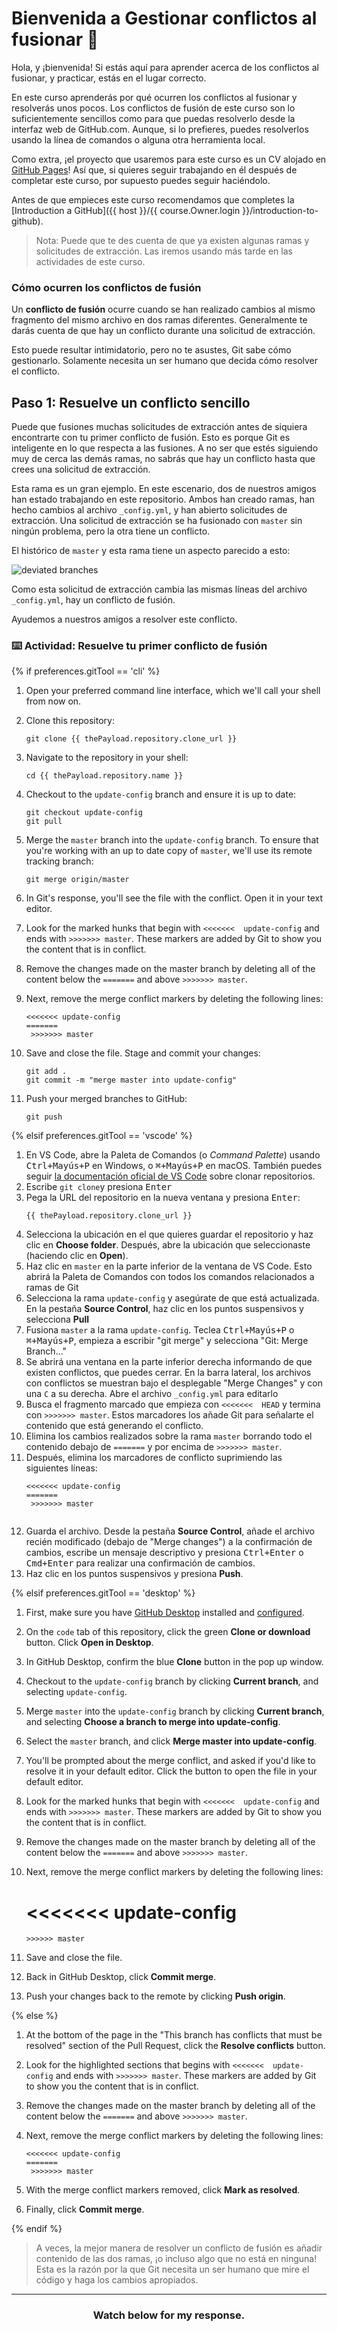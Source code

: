 # Bienvenida a Gestionar conflictos al fusionar :tada:

Hola, y ¡bienvenida! Si estás aquí para aprender acerca de los conflictos al fusionar, y practicar, estás en el lugar correcto.

En este curso aprenderás por qué ocurren los conflictos al fusionar y resolverás unos pocos. Los conflictos de fusión de este curso son lo suficientemente sencillos como para que puedas resolverlo desde la interfaz web de GitHub.com. Aunque, si lo prefieres, puedes resolverlos usando la línea de comandos o alguna otra herramienta local.

Como extra, ¡el proyecto que usaremos para este curso es un CV alojado en [GitHub Pages](https://help.github.com/en/categories/github-pages-basics)! Así que, si quieres seguir trabajando en él después de completar este curso, por supuesto puedes seguir haciéndolo.

Antes de que empieces este curso recomendamos que completes la [Introduction a GitHub]({{ host }}/{{ course.Owner.login }}/introduction-to-github). 

> Nota: Puede que te des cuenta de que ya existen algunas ramas y solicitudes de extracción. Las iremos usando más tarde en las actividades de este curso.

### Cómo ocurren los conflictos de fusión

Un **conflicto de fusión** ocurre cuando se han realizado cambios al mismo fragmento del mismo archivo en dos ramas diferentes. Generalmente te darás cuenta de que hay un conflicto durante una solicitud de extracción.

Esto puede resultar intimidatorio, pero no te asustes, Git sabe cómo gestionarlo. Solamente necesita un ser humano que decida cómo resolver el conflicto.

## Paso 1: Resuelve un conflicto sencillo

Puede que fusiones muchas solicitudes de extracción antes de siquiera encontrarte con tu primer conflicto de fusión. Esto es porque Git es inteligente en lo que respecta a las fusiones. A no ser que estés siguiendo muy de cerca las demás ramas, no sabrás que hay un conflicto hasta que crees una solicitud de extracción.

Esta rama es un gran ejemplo. En este escenario, dos de nuestros amigos han estado trabajando en este repositorio. Ambos han creado ramas, han hecho cambios al archivo `_config.yml`, y han abierto solicitudes de extracción. Una solicitud de extracción se ha fusionado con `master` sin ningún problema, pero la otra tiene un conflicto.

El histórico de `master` y esta rama tiene un aspecto parecido a esto:

![deviated branches](https://user-images.githubusercontent.com/13326548/36703493-b8f4d5ee-1b10-11e8-9f95-4ec9993fe704.png)

Como esta solicitud de extracción cambia las mismas líneas del archivo `_config.yml`, hay un conflicto de fusión. 

Ayudemos a nuestros amigos a resolver este conflicto.

### :keyboard: Actividad: Resuelve tu primer conflicto de fusión

{% if preferences.gitTool == 'cli' %}

1. Open your preferred command line interface, which we'll call your shell from now on.
1. Clone this repository:
      ```shell
     git clone {{ thePayload.repository.clone_url }}
      ```
1. Navigate to the repository in your shell:
      ```shell
      cd {{ thePayload.repository.name }}
      ```
1. Checkout to the `update-config` branch and ensure it is up to date:
    ```shell
    git checkout update-config
    git pull
    ```
1. Merge the `master` branch into the `update-config` branch. To ensure that you're working with an up to date copy of `master`, we'll use its remote tracking branch:
    ```shell
    git merge origin/master
    ```
1. In Git's response, you'll see the file with the conflict. Open it in your text editor.
1. Look for the marked hunks that begin with  `<<<<<<<  update-config` and ends with `>>>>>>> master`. These markers are added by Git to show you the content that is in conflict.
1. Remove the changes made on the master branch by deleting all of the content below the `=======` and above `>>>>>>> master`.
1. Next, remove the merge conflict markers by deleting the following lines:

       <<<<<<< update-config
       =======
        >>>>>>> master

1. Save and close the file. Stage and commit your changes:
    ```shell
    git add .
    git commit -m "merge master into update-config"
    ```
1. Push your merged branches to GitHub:
    ```shell
    git push
    ```

{% elsif preferences.gitTool == 'vscode' %}
1. En VS Code, abre la Paleta de Comandos (o _Command Palette_) usando <kbd>Ctrl+Mayús+P</kbd> en Windows, o <kbd>⌘+Mayús+P</kbd> en macOS. También puedes seguir [la documentación oficial de VS Code](https://code.visualstudio.com/docs/editor/versioncontrol#_cloning-a-repository) sobre clonar repositorios.
1. Escribe `git clone`y presiona <kbd>Enter</kbd>
2. Pega la URL del repositorio en la nueva ventana y presiona <kbd>Enter</kbd>:
      ```shell
      {{ thePayload.repository.clone_url }}
      ```
3. Selecciona la ubicación en el que quieres guardar el repositorio y haz clic en **Choose folder**. Después, abre la ubicación que seleccionaste (haciendo clic en **Open**).  
4. Haz clic en `master` en la parte inferior de la ventana de VS Code. Esto abrirá la Paleta de Comandos con todos los comandos relacionados a ramas de Git
5. Selecciona la rama `update-config` y asegúrate de que está actualizada. En la pestaña **Source Control**, haz clic en los puntos suspensivos y selecciona **Pull**
6. Fusiona `master` a la rama `update-config`. Teclea <kbd>Ctrl+Mayús+P</kbd> o <kbd>⌘+Mayús+P</kbd>, empieza a escribir "git merge" y selecciona "Git: Merge Branch..."
7. Se abrirá una ventana en la parte inferior derecha informando de que existen conflictos, que puedes cerrar. En la barra lateral, los archivos con conflictos se muestran bajo el desplegable "Merge Changes" y con una `C` a su derecha. Abre el archivo `_config.yml` para editarlo
8. Busca el fragmento marcado que empieza con `<<<<<<<  HEAD` y termina con `>>>>>>> master`. Estos marcadores los añade Git para señalarte el contenido que está generando el conflicto. 
9. Elimina los cambios realizados sobre la rama `master` borrando todo el contenido debajo de `=======` y por encima de `>>>>>>> master`.
10. Después, elimina los marcadores de conflicto suprimiendo las siguientes líneas:
       ```
       <<<<<<< update-config
       =======
        >>>>>>> master
        
11. Guarda el archivo. Desde la pestaña **Source Control**, añade el archivo recién modificado (debajo de "Merge changes") a la confirmación de cambios, escribe un mensaje descriptivo y presiona <kbd>Ctrl+Enter</kbd> o <kbd>Cmd+Enter</kbd> para realizar una confirmación de cambios.
12. Haz clic en los puntos suspensivos y presiona **Push**.

{% elsif preferences.gitTool == 'desktop' %}

1. First, make sure you have [GitHub Desktop](https://desktop.github.com/) installed and [configured](https://help.github.com/en/desktop/getting-started-with-github-desktop/authenticating-to-github). 
2. On the `code` tab of this repository, click the green **Clone or download** button. Click **Open in Desktop**. 
3. In GitHub Desktop, confirm the blue **Clone** button in the pop up window. 
4. Checkout to the `update-config` branch by clicking **Current branch**, and selecting `update-config`. 
5. Merge `master` into the `update-config` branch by clicking **Current branch**, and selecting **Choose a branch to merge into update-config**. 
6. Select the `master` branch, and click **Merge master into update-config**.
7. You'll be prompted about the merge conflict, and asked if you'd like to resolve it in your default editor. Click the button to open the file in your default editor. 
8. Look for the marked hunks that begin with  `<<<<<<<  update-config` and ends with `>>>>>>> master`. These markers are added by Git to show you the content that is in conflict.
9. Remove the changes made on the master branch by deleting all of the content below the `=======` and above `>>>>>>> master`.
10. Next, remove the merge conflict markers by deleting the following lines:

       <<<<<<< update-config
       =======
        >>>>>> master

11. Save and close the file.
12. Back in GitHub Desktop, click **Commit merge**.
13. Push your changes back to the remote by clicking **Push origin**.

{% else %}

1. At the bottom of the page in the "This branch has conflicts that must be resolved" section of the Pull Request, click the **Resolve conflicts** button.
2. Look for the highlighted sections that begins with  `<<<<<<<  update-config` and ends with `>>>>>>> master`. These markers are added by Git to show you the content that is in conflict.
3. Remove the changes made on the master branch by deleting all of the content below the `=======` and above `>>>>>>> master`.
4. Next, remove the merge conflict markers by deleting the following lines:

       <<<<<<< update-config
       =======
        >>>>>>> master

5. With the merge conflict markers removed, click **Mark as resolved**.
6. Finally, click **Commit merge**.

{% endif %}

> A veces, la mejor manera de resolver un conflicto de fusión es añadir contenido de las dos ramas, ¡o incluso algo que no está en ninguna! Esta es la razón por la que Git necesita un ser humano que mire el código y haga los cambios apropiados.

<hr>
<h3 align="center">Watch below for my response.</h3>

